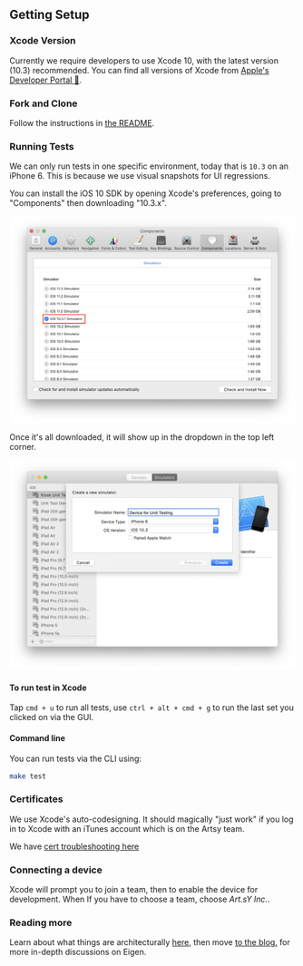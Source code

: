 ## Getting Setup

### Xcode Version

Currently we require developers to use Xcode 10, with the latest version (10.3) recommended. You can find all versions of Xcode from [Apple's Developer Portal 🔐](http://developer.apple.com/download/more/).

### Fork and Clone

Follow the instructions in [the README](https://github.com/artsy/eigen).

### Running Tests

We can only run tests in one specific environment, today that is `10.3` on an iPhone 6. This is because we use visual snapshots for UI regressions.

You can install the iOS 10 SDK by opening Xcode's preferences, going to "Components" then downloading "10.3.x".

<p align="center">
  <img src="screenshots/install-ios-10.png" />
</p>

Once it's all downloaded, it will show up in the dropdown in the top left corner.

<p align="center">
  <img src="screenshots/simulator-window.png" />
</p>

#### To run test in Xcode

Tap `cmd + u` to run all tests, use `ctrl + alt + cmd + g` to run the last set you clicked on via the GUI.

#### Command line

You can run tests via the CLI using:

```sh
make test
```

### Certificates

We use Xcode's auto-codesigning. It should magically "just work" if you log in to Xcode with an iTunes account
which is on the Artsy team.

We have [cert troubleshooting here](https://github.com/artsy/eigen/blob/master/docs/certs.md)

### Connecting a device

Xcode will prompt you to join a team, then to enable the device for development. When If you have to choose a team, choose _Art.sY Inc._.

### Reading more

Learn about what things are architecturally [here](https://github.com/artsy/eigen/blob/master/docs/overview.md), then move [to the blog.](http://artsy.github.io/blog/categories/eigen/) for more in-depth discussions on Eigen.
